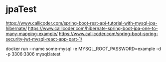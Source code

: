 # jpaTest

https://www.callicoder.com/spring-boot-rest-api-tutorial-with-mysql-jpa-hibernate/
https://www.callicoder.com/hibernate-spring-boot-jpa-one-to-many-mapping-example/
https://www.callicoder.com/spring-boot-spring-security-jwt-mysql-react-app-part-1/

docker run --name some-mysql -e MYSQL_ROOT_PASSWORD=example -d -p 3306:3306 mysql:latest
